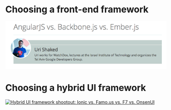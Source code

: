 <!--
{
"name" : "frameworks",
"version" : "0.0.1",
"title" : "Frameworks",
"description" : "How to choose a front-end framework and a hybrid UI framework.",
"freshnessDate" : 2014-06-01,
"license" : "All Rights Reserved"
}
-->

<!-- @section -->

# Choosing a front-end framework

[![AngularJS vs. Backbone.js vs. Ember.js](https://raw.githubusercontent.com/outlearn-content/advanced-js/master/assets/urishaked-angular-backbone-ember.png)](https://www.airpair.com/js/javascript-framework-comparison)



<!-- @section -->

# Choosing a hybrid UI framework

[![Hybrid UI framework shootout: Ionic vs. Famo.us vs. F7 vs. OnsenUI](talgleichger-ionic-famo-f7-onsenui.png)](https://www.airpair.com/ionic-framework/posts/hybrid-apps-ionic-famous-f7-onsen)
